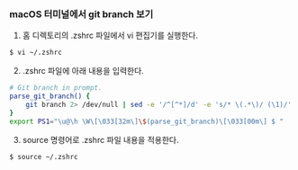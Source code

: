 ### macOS 터미널에서 git branch 보기

1. 홈 디렉토리의 .zshrc 파일에서 vi 편집기를 실행한다.

```bash
$ vi ~/.zshrc
```

2. .zshrc 파일에 아래 내용을 입력한다.

```bash
# Git branch in prompt.
parse_git_branch() {
    git branch 2> /dev/null | sed -e '/^[^*]/d' -e 's/* \(.*\)/ (\1)/'
}
export PS1="\u@\h \W\[\033[32m\]\$(parse_git_branch)\[\033[00m\] $ "
```

3. source 명령어로 .zshrc 파일 내용을 적용한다.
```bash
$ source ~/.zshrc
```

